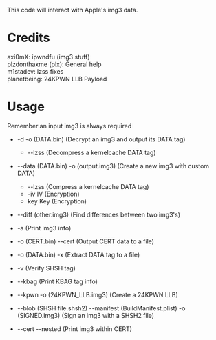
This code will interact with Apple's img3 data.

# Credits

axi0mX: ipwndfu (img3 stuff) \
plzdonthaxme (plx): General help \
m1stadev: lzss fixes \
planetbeing: 24KPWN LLB Payload

# Usage
Remember an input img3 is always required

* -d -o (DATA.bin) (Decrypt an img3 and output its DATA tag)
    - --lzss (Decompress a kernelcache DATA tag)

* --data (DATA.bin) -o (output.img3) (Create a new img3 with custom DATA)
    - --lzss (Compress a kernelcache DATA tag)
    - -iv IV (Encryption)
    - key Key (Encryption)

* --diff (other.img3) (Find differences between two img3's)

* -a (Print img3 info)

* -o (CERT.bin) --cert (Output CERT data to a file)

* -o (DATA.bin) -x (Extract DATA tag to a file)

* -v (Verify SHSH tag)

* --kbag (Print KBAG tag info)

* --kpwn -o (24KPWN_LLB.img3) (Create a 24KPWN LLB)

* --blob (SHSH file.shsh2) --manifest (BuildManifest.plist) -o (SIGNED.img3) (Sign an img3 with a SHSH2 file)

* --cert --nested (Print img3 within CERT)
